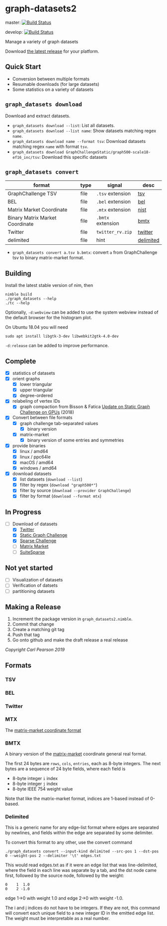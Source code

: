 # graph-datasets2

master: [![Build Status](https://travis-ci.org/cwpearson/graph-datasets2.svg?branch=master)](https://travis-ci.org/cwpearson/graph-datasets2)

develop: [![Build Status](https://travis-ci.org/cwpearson/graph-datasets2.svg?branch=develop)](https://travis-ci.org/cwpearson/graph-datasets2)

Manage a variety of graph datasets

Download [the latest release](https://github.com/cwpearson/graph-datasets2/releases/latest) for your platform.

## Quick Start

* Conversion between multiple formats
* Resumable downloads (for large datasets)
* Some statistics on a variety of datasets

## `graph_datasets download`

Download and extract datasets.

* `graph_datasets download --list`: List all datasets.
* `graph_datasets download --list name`: Show datasets matching regex `name`.
* `graph_datasets download name --format tsv`: Download datasets matching regex `name` with format `tsv`.
* `graph_datasets download GraphChallengeStatic/graph500-scale18-ef16_inc/tsv`: Download this specific datasets


## `graph_datasets convert`

| format | type | signal | desc |
|-|-|-|-|
| GraphChallenge TSV | file | `.tsv` extension | [tsv](https://github.com/cwpearson/graph-datasets2#tsv) |
| BEL | file | `.bel` extension | [bel](https://github.com/cwpearson/graph-datasets2#bel)
| Matrix Market Coordinate | file | `.mtx` extension | [nist](https://math.nist.gov/MatrixMarket/formats.html)
| Binary Matrix Market Coordinate | file | `.bmtx` extension | [bmtx](https://github.com/cwpearson/graph-datasets2#bmtx)
| Twitter | file | `twitter_rv.zip` | [twitter](https://github.com/cwpearson/graph-datasets2#twitter)
| delimited | file | hint | [delimited](https://github.com/cwpearson/graph-datasets2#delimited)

* `graph_datasets convert a.tsv b.bmtx`: convert `a` from GraphChallenge tsv to binary matrix-market format.



## Building

Install the latest stable version of nim, then

```
nimble build
./graph_datasets --help
./tc --help
```

Optionally, `-d:webview` can be added to use the system webview instead of the default browser for the histogram plot.

On Ubuntu 18.04 you will need
```
sudo apt install libgtk-3-dev libwebkit2gtk-4.0-dev
```

`-d:release` can be added to improve performance.

## Complete

- [x] statistics of datasets
- [x] orient graphs
  - [x] lower triangular
  - [x] upper triangular
  - [x] degree-ordered
- [x] relabeling of vertex IDs
  - [x] graph compaction from Bisson & Fatica [Update on Static Graph Challenge on GPUs](https://ieeexplore.ieee.org/stamp/stamp.jsp?tp=&arnumber=8547514) (2018)
- [x] Convert between file formats
  - [x] graph challenge tab-separated values
    - [x] binary version
  - [x] matrix-market
    - [x] binary version of some entries and symmetries
- [x] provide binaries
  - [x] linux / amd64
  - [x] linux / ppc64le
  - [x] macOS / amd64
  - [x] windows / amd64
- [x] download datasets
  - [x] list datasets (`download --list`)
  - [x] filter by regex (`download "graph500*"`)
  - [x] filter by source (`download --provider GraphChallenge`)
  - [x] filter by format (`download --format mtx`)

## In Progress

- [ ] Download of datasets
    - [x] [Twitter](http://an.kaist.ac.kr/traces/WWW2010.html)
    - [x] [Static Graph Challenge](https://graphchallenge.mit.edu/data-sets)
    - [x] [Sparse Challenge](https://graphchallenge.mit.edu/data-sets)
    - [ ] [Matrix Market](https://math.nist.gov/MatrixMarket/browse.html)
    - [ ] [SuiteSparse](https://sparse.tamu.edu/)

## Not yet started
- [ ] Visualization of datasets
- [ ] Verification of datsets
- [ ] partitioning datasets

## Making a Release

1. Increment the package version in `graph_datasets2.nimble`.
2. Commit that change
3. Create a matching git tag
4. Push that tag
5. Go onto github and make the draft release a real release

*Copyright Carl Pearson 2019*

## Formats

### TSV

### BEL

### Twitter

### MTX

The [matrix-market coordinate format](https://math.nist.gov/MatrixMarket/formats.html)

### BMTX

A binary version of the [matrix-market](https://math.nist.gov/MatrixMarket/formats.html) coordinate general real format.

The first 24 bytes are `rows`, `cols`, `entries`, each as 8-byte integers.
The next bytes are a sequence of 24 byte fields, where each field is
* 8-byte integer `i` index
* 8-byte integer `j` index
* 8-byte IEEE 754 weight value

Note that like the matrix-market format, indices are 1-based instead of 0-based.

### Delimited

This is a generic name for any edge-list format where edges are separated by newlines, and fields within the edge are separated by some delimiter.

To convert this format to any other, use the convert command

```
./graph_datasets convert --input-kind delimited --src-pos 1 --dst-pos 0 --weight-pos 2 --delimiter '\t' edges.txt
```

This would read edges.txt as if it were an edge list that was line-delimited, where the field in each line was separate by a tab, and the dst node came first, followed by the source node, followed by the weight:

```
0    1  1.0
0    2 -1.0
```
edge 1->0 with weight 1.0 and edge 2->0 with weight -1.0.

The i and j indices do not have to be integers.
If they are not, this command will convert each unique field to a new integer ID in the emitted edge list.
The weight must be interpretable as a real number.
